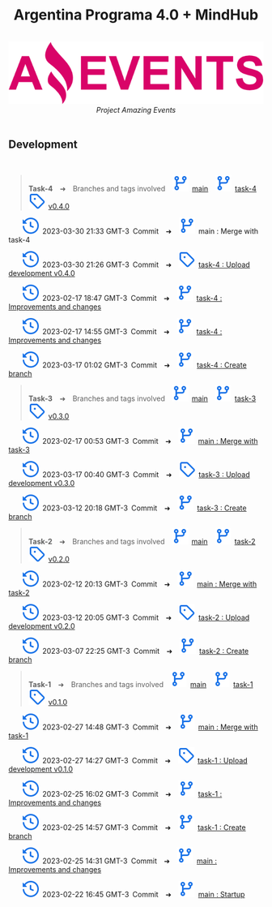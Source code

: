 <h1 align="center">Argentina Programa 4.0 + MindHub</h1>

<p align="center">
  <br>
  <img src="./assets/img/logo.png" alt="logo"/>
  <br>
  <i>Project Amazing Events</i>
  <br>
  <br>
</p>

## Development

<br>

> **Task-4**&emsp;➜&emsp;Branches and tags involved&emsp;![branch](./assets/img/icon/branch.svg)&ensp;[main](https://github.com/CarlosArielPaz/AE_Carlos_Ariel_Paz/tree/main)&emsp;![branch](./assets/img/icon/branch.svg)&ensp;[task-4](https://github.com/CarlosArielPaz/AE_Carlos_Ariel_Paz/tree/task-4)&emsp;![tag](./assets/img/icon/tag.svg)&ensp;[v0.4.0](https://github.com/CarlosArielPaz/AE_Carlos_Ariel_Paz/releases/tag/v0.4.0)

&emsp;&emsp;![commit](./assets/img/icon/commit.svg)&ensp;2023-03-30 21:33 GMT-3&ensp;Commit&emsp;➜&emsp;![branch](./assets/img/icon/branch.svg)&ensp;main : Merge with task-4

&emsp;&emsp;![commit](./assets/img/icon/commit.svg)&ensp;2023-03-30 21:26 GMT-3&ensp;Commit&emsp;➜&emsp;![branch](./assets/img/icon/tag.svg)&ensp;[task-4 : Upload development v0.4.0](https://github.com/CarlosArielPaz/AE_Carlos_Ariel_Paz/tree/60baaa08a05fc7ae34c646fb118e928688343462)

&emsp;&emsp;![commit](./assets/img/icon/commit.svg)&ensp;2023-02-17 18:47 GMT-3&ensp;Commit&emsp;➜&emsp;![branch](./assets/img/icon/branch.svg)&ensp;[task-4 : Improvements and changes](https://github.com/CarlosArielPaz/AE_Carlos_Ariel_Paz/tree/9a7d78d98fc60d1680cb3d95177a3800ba72a905)

&emsp;&emsp;![commit](./assets/img/icon/commit.svg)&ensp;2023-02-17 14:55 GMT-3&ensp;Commit&emsp;➜&emsp;![branch](./assets/img/icon/branch.svg)&ensp;[task-4 : Improvements and changes](https://github.com/CarlosArielPaz/AE_Carlos_Ariel_Paz/tree/5f60c11153737d24b7cb2a679d037decd29d694a)

&emsp;&emsp;![commit](./assets/img/icon/commit.svg)&ensp;2023-03-17 01:02 GMT-3&ensp;Commit&emsp;➜&emsp;![branch](./assets/img/icon/branch.svg)&ensp;[task-4 : Create branch](https://github.com/CarlosArielPaz/AE_Carlos_Ariel_Paz/tree/947a65dab1e73e987bf2f0edfec2efe822f8eaef)

> **Task-3**&emsp;➜&emsp;Branches and tags involved&emsp;![branch](./assets/img/icon/branch.svg)&ensp;[main](https://github.com/CarlosArielPaz/AE_Carlos_Ariel_Paz/tree/main)&emsp;![branch](./assets/img/icon/branch.svg)&ensp;[task-3](https://github.com/CarlosArielPaz/AE_Carlos_Ariel_Paz/tree/task-3)&emsp;![tag](./assets/img/icon/tag.svg)&ensp;[v0.3.0](https://github.com/CarlosArielPaz/AE_Carlos_Ariel_Paz/releases/tag/v0.3.0)

&emsp;&emsp;![commit](./assets/img/icon/commit.svg)&ensp;2023-02-17 00:53 GMT-3&ensp;Commit&emsp;➜&emsp;![branch](./assets/img/icon/branch.svg)&ensp;[main : Merge with task-3](https://github.com/CarlosArielPaz/AE_Carlos_Ariel_Paz/tree/314d7a752cc9a476597bac1bb5ff38809a216c1f)

&emsp;&emsp;![commit](./assets/img/icon/commit.svg)&ensp;2023-03-17 00:40 GMT-3&ensp;Commit&emsp;➜&emsp;![branch](./assets/img/icon/tag.svg)&ensp;[task-3 : Upload development v0.3.0](https://github.com/CarlosArielPaz/AE_Carlos_Ariel_Paz/releases/tag/v0.3.0)

&emsp;&emsp;![commit](./assets/img/icon/commit.svg)&ensp;2023-03-12 20:18 GMT-3&ensp;Commit&emsp;➜&emsp;![branch](./assets/img/icon/branch.svg)&ensp;[task-3 : Create branch](https://github.com/CarlosArielPaz/AE_Carlos_Ariel_Paz/tree/7ef0d622fdb05036f16f2639d802505d0237e505)

> **Task-2**&emsp;➜&emsp;Branches and tags involved&emsp;![branch](./assets/img/icon/branch.svg)&ensp;[main](https://github.com/CarlosArielPaz/AE_Carlos_Ariel_Paz/tree/main)&emsp;![branch](./assets/img/icon/branch.svg)&ensp;[task-2](https://github.com/CarlosArielPaz/AE_Carlos_Ariel_Paz/tree/task-2)&emsp;![tag](./assets/img/icon/tag.svg)&ensp;[v0.2.0](https://github.com/CarlosArielPaz/AE_Carlos_Ariel_Paz/releases/tag/v0.2.0)

&emsp;&emsp;![commit](./assets/img/icon/commit.svg)&ensp;2023-02-12 20:13 GMT-3&ensp;Commit&emsp;➜&emsp;![branch](./assets/img/icon/branch.svg)&ensp;[main : Merge with task-2](https://github.com/CarlosArielPaz/AE_Carlos_Ariel_Paz/tree/46497724e5c688ea911b757b17a003f6ed6641d9)

&emsp;&emsp;![commit](./assets/img/icon/commit.svg)&ensp;2023-03-12 20:05 GMT-3&ensp;Commit&emsp;➜&emsp;![branch](./assets/img/icon/tag.svg)&ensp;[task-2 : Upload development v0.2.0](https://github.com/CarlosArielPaz/AE_Carlos_Ariel_Paz/releases/tag/v0.2.0)

&emsp;&emsp;![commit](./assets/img/icon/commit.svg)&ensp;2023-03-07 22:25 GMT-3&ensp;Commit&emsp;➜&emsp;![branch](./assets/img/icon/branch.svg)&ensp;[task-2 : Create branch](https://github.com/CarlosArielPaz/AE_Carlos_Ariel_Paz/tree/b13b3f20194e1b1fcaaee32b71dfc4d1d0cd87ed)

> **Task-1**&emsp;➜&emsp;Branches and tags involved&emsp;![branch](./assets/img/icon/branch.svg)&ensp;[main](https://github.com/CarlosArielPaz/AE_Carlos_Ariel_Paz/tree/main)&emsp;![branch](./assets/img/icon/branch.svg)&ensp;[task-1](https://github.com/CarlosArielPaz/AE_Carlos_Ariel_Paz/tree/task-1)&emsp;![tag](./assets/img/icon/tag.svg)&ensp;[v0.1.0](https://github.com/CarlosArielPaz/AE_Carlos_Ariel_Paz/releases/tag/v0.1.0)

&emsp;&emsp;![commit](./assets/img/icon/commit.svg)&ensp;2023-02-27 14:48 GMT-3&ensp;Commit&emsp;➜&emsp;![branch](./assets/img/icon/branch.svg)&ensp;[main : Merge with task-1](https://github.com/CarlosArielPaz/AE_Carlos_Ariel_Paz/tree/e69ed69a69f808918dfefc341cf83ced17f7be2e)

&emsp;&emsp;![commit](./assets/img/icon/commit.svg)&ensp;2023-02-27 14:27 GMT-3&ensp;Commit&emsp;➜&emsp;![branch](./assets/img/icon/tag.svg)&ensp;[task-1 : Upload development v0.1.0](https://github.com/CarlosArielPaz/AE_Carlos_Ariel_Paz/releases/tag/v0.1.0)

&emsp;&emsp;![commit](./assets/img/icon/commit.svg)&ensp;2023-02-25 16:02 GMT-3&ensp;Commit&emsp;➜&emsp;![branch](./assets/img/icon/branch.svg)&ensp;[task-1 : Improvements and changes](https://github.com/CarlosArielPaz/AE_Carlos_Ariel_Paz/tree/451a1b99d690a116ac7e362e0329fd6d947a363e)

&emsp;&emsp;![commit](./assets/img/icon/commit.svg)&ensp;2023-02-25 14:57 GMT-3&ensp;Commit&emsp;➜&emsp;![branch](./assets/img/icon/branch.svg)&ensp;[task-1 : Create branch](https://github.com/CarlosArielPaz/AE_Carlos_Ariel_Paz/tree/a05a88ef134465b60d8b1518d7a911fe511e6aa8)

&emsp;&emsp;![commit](./assets/img/icon/commit.svg)&ensp;2023-02-25 14:31 GMT-3&ensp;Commit&emsp;➜&emsp;![branch](./assets/img/icon/branch.svg)&ensp;[main : Improvements and changes](https://github.com/CarlosArielPaz/AE_Carlos_Ariel_Paz/tree/c9852c4b9b18016fc56ee39a1e75ccfd57a598a1)

&emsp;&emsp;![commit](./assets/img/icon/commit.svg)&ensp;2023-02-22 16:45 GMT-3&ensp;Commit&emsp;➜&emsp;![branch](./assets/img/icon/branch.svg)&ensp;[main : Startup](https://github.com/CarlosArielPaz/AE_Carlos_Ariel_Paz/tree/a24b88b4c7a0010a0068a23f0d0f7b4acbfdc866)